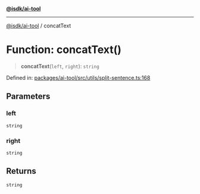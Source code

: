 [**@isdk/ai-tool**](../README.md)

***

[@isdk/ai-tool](../globals.md) / concatText

# Function: concatText()

> **concatText**(`left`, `right`): `string`

Defined in: [packages/ai-tool/src/utils/split-sentence.ts:168](https://github.com/isdk/ai-tool.js/blob/83a1524a1644365964efc043a7a7991d8fd46b49/src/utils/split-sentence.ts#L168)

## Parameters

### left

`string`

### right

`string`

## Returns

`string`
